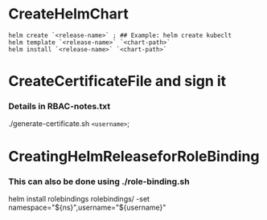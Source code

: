 # CreateHelmChart
```
helm create `<release-name>` ; ## Example: helm create kubeclt
helm template `<release-name>` `<chart-path>`
helm install `<release-name>` `<chart-path>`
```
# CreateCertificateFile and sign it
### Details in RBAC-notes.txt
./generate-certificate.sh `<username>`; 



# CreatingHelmReleaseforRoleBinding
### This can also be done using ./role-binding.sh <username>
helm install rolebindings rolebindings/ -set namespace="${ns}",username="${username}"
